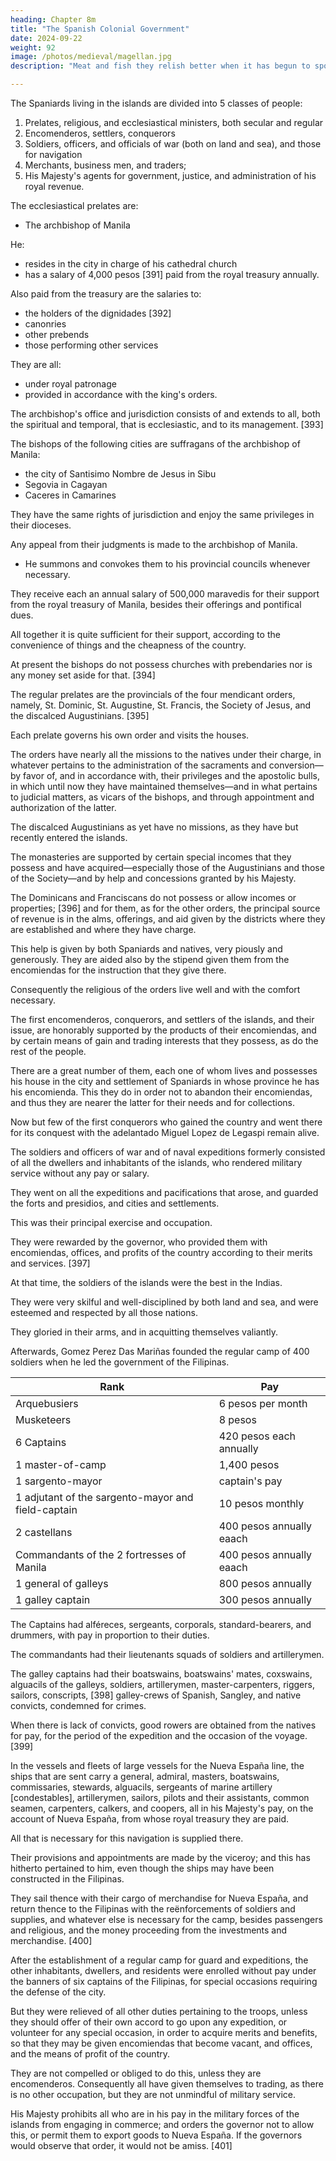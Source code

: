 ```yaml
---
heading: Chapter 8m
title: "The Spanish Colonial Government"
date: 2024-09-22
weight: 92
image: /photos/medieval/magellan.jpg
description: "Meat and fish they relish better when it has begun to spoil and when it stinks"

---
```



The Spaniards living in the islands are divided into 5 classes of people:

1. Prelates, religious, and ecclesiastical ministers, both secular and regular
2. Encomenderos, settlers, conquerors
3. Soldiers, officers, and officials of war (both on land and sea), and those for navigation
4. Merchants, business men, and traders;
5. His Majesty's agents for government, justice, and administration of his royal revenue.

The ecclesiastical prelates are:

- The archbishop of Manila

He:
- resides in the city in charge of his cathedral church
- has a salary of 4,000 pesos [391] paid from the royal treasury annually. 

Also paid from the treasury are the salaries to:
- the holders of the dignidades [392] 
- canonries
- other prebends
- those performing other services

They are all:
- under royal patronage
- provided in accordance with the king's orders. 

The archbishop's office and jurisdiction consists of and extends to all, both the spiritual and temporal, that is ecclesiastic, and to its management. [393]


The bishops of the following cities are suffragans of the archbishop of Manila:
- the city of Santisimo Nombre de Jesus in Sibu
- Segovia in Cagayan
- Caceres in Camarines

They have the same rights of jurisdiction and enjoy the same privileges in their dioceses.

Any appeal from their judgments is made to the archbishop of Manila.
- He summons and convokes them to his provincial councils whenever necessary. 

They receive each an annual salary of 500,000 maravedis for their support from the royal treasury of Manila, besides their offerings and pontifical dues. 

All together it is quite sufficient for their support, according to the convenience of things and the cheapness of the country.

At present the bishops do not possess churches with prebendaries nor is any money set aside for that. [394]

The regular prelates are the provincials of the four mendicant orders, namely, St. Dominic, St. Augustine, St. Francis, the Society of Jesus, and the discalced Augustinians. [395] 

Each prelate governs his own order and visits the houses.

The orders have nearly all the missions to the natives under their charge, in whatever pertains to the administration of the sacraments and conversion—by favor of, and in accordance with, their privileges and the apostolic bulls, in which until now they have maintained themselves—and in what pertains to judicial matters, as vicars of the bishops, and through appointment and authorization of the latter. 

The discalced Augustinians as yet have no missions, as they have but recently entered the islands.

The monasteries are supported by certain special incomes that they possess and have acquired—especially those of the Augustinians and those of the Society—and by help and concessions granted by his Majesty.

The Dominicans and Franciscans do not possess or allow incomes or properties; [396] and for them, as for the other orders, the principal source of revenue is in the alms, offerings, and aid given by the districts where they are established and where they have charge.

This help is given by both Spaniards and natives, very piously and generously. They are aided also by the stipend given them from the encomiendas for the instruction that they give there. 

Consequently the religious of the orders live well and with the comfort necessary.


The first encomenderos, conquerors, and settlers of the islands, and their issue, are honorably supported by the products of their encomiendas, and by certain means of gain and trading interests that they possess, as do the rest of the people.

There are a great number of them, each one of whom lives and possesses his house in the city and settlement of Spaniards in whose province he has his encomienda. This they do in order not to abandon their encomiendas, and thus they are nearer the latter for their needs and for collections.

Now but few of the first conquerors who gained the country and went there for its conquest with the adelantado Miguel Lopez de Legaspi remain alive.

The soldiers and officers of war and of naval expeditions formerly consisted of all the dwellers and inhabitants of the islands, who rendered military service without any pay or salary.

They went on all the expeditions and pacifications that arose, and guarded the forts and presidios, and cities and settlements.

This was their principal exercise and occupation.

They were rewarded by the governor, who provided them with encomiendas, offices, and profits of the country according to their merits and services. [397]

At that time, the soldiers of the islands were the best in the Indias.

They were very skilful and well-disciplined by both land and sea, and were esteemed and respected by all those nations.

They gloried in their arms, and in acquitting themselves valiantly.

Afterwards, Gomez Perez Das Mariñas founded the regular camp of 400 soldiers when he led the government of the Filipinas.

Rank | Pay
--- | ---
Arquebusiers | 6 pesos per month
Musketeers | 8 pesos
6 Captains | 420 pesos each annually
1 master-of-camp | 1,400 pesos
1 sargento-mayor | captain's pay
1 adjutant of the sargento-mayor and field-captain | 10 pesos monthly 
2 castellans | 400 pesos annually eaach
Commandants of the 2 fortresses of Manila | 400 pesos annually eaach
1 general of galleys | 800 pesos annually
1 galley captain | 300 pesos annually


The Captains had alféreces, sergeants, corporals, standard-bearers, and drummers, with pay in proportion to their duties. 

The commandants had their lieutenants squads of soldiers and artillerymen.

The galley captains had their boatswains, boatswains' mates, coxswains, alguacils of the galleys, soldiers, artillerymen, master-carpenters, riggers, sailors, conscripts, [398] galley-crews of Spanish, Sangley, and native convicts, condemned for crimes.

When there is lack of convicts, good rowers are obtained from the natives for pay, for the period of the expedition and the occasion of the voyage. [399]

In the vessels and fleets of large vessels for the Nueva España line, the ships that are sent carry a general, admiral, masters, boatswains, commissaries, stewards, alguacils, sergeants of marine artillery [condestables], artillerymen, sailors, pilots and their assistants, common seamen, carpenters, calkers, and coopers, all in his Majesty's pay, on the account of Nueva España, from whose royal treasury they are paid. 

All that is necessary for this navigation is supplied there.

Their provisions and appointments are made by the viceroy; and this has hitherto pertained to him, even though the ships may have been constructed in the Filipinas.

They sail thence with their cargo of merchandise for Nueva España, and return thence to the Filipinas with the reënforcements of soldiers and supplies, and whatever else is necessary for the camp, besides passengers and religious, and the money proceeding from the investments and merchandise. [400]

After the establishment of a regular camp for guard and expeditions, the other inhabitants, dwellers, and residents were enrolled without pay under the banners of six captains of the Filipinas, for special occasions requiring the defense of the city.

But they were relieved of all other duties pertaining to the troops, unless they should offer of their own accord to go upon any expedition, or volunteer for any special occasion, in order to acquire merits and benefits, so that they may be given encomiendas that become vacant, and offices, and the means of profit of the country.

They are not compelled or obliged to do this, unless they are encomenderos. Consequently all have given themselves to trading, as there is no other occupation, but they are not unmindful of military service.

His Majesty prohibits all who are in his pay in the military forces of the islands from engaging in commerce; and orders the governor not to allow this, or permit them to export goods to Nueva España. If the governors would observe that order, it would not be amiss. [401]
